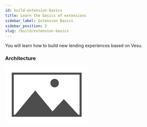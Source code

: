 ```yaml
---
id: build-extension-basics
title: Learn the basics of extensions
sidebar_label: Extension Basics
sidebar_position: 2
slug: /build/extension-basics
---
```


You will learn how to build new lending experiences based on Vesu.

### Architecture

![My Image](images/placeholder.png)